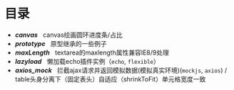 # 目录
* ***canvas***    canvas绘画圆环进度条/占比
* ***prototype***   原型继承的一些例子
* ***maxLength***    textarea的maxlength属性兼容IE8/9处理
* ***lazyload***    懒加载echo插件实例（`echo`, `flexible`）
* ***axios_mock***    拦截ajax请求并返回模拟数据(模拟真实环境)(`mockjs`, `axios`) / table头身分离下（固定表头）自适应（shrinkToFit）单元格宽度一致
